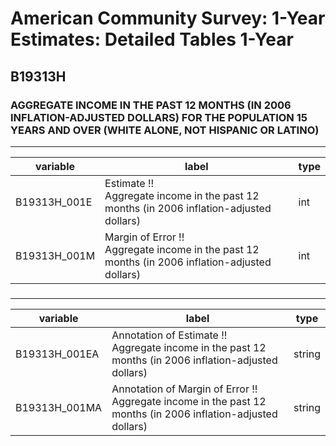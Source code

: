 # American Community Survey: 1-Year Estimates: Detailed Tables 1-Year

## B19313H

### AGGREGATE INCOME IN THE PAST 12 MONTHS (IN 2006 INFLATION-ADJUSTED DOLLARS) FOR THE POPULATION 15 YEARS AND OVER (WHITE ALONE, NOT HISPANIC OR LATINO)

___

| variable | label | type |
| ----- | ----- | ----- |
| B19313H_001E | Estimate !!<br>Aggregate income in the past 12 months (in 2006 inflation-adjusted dollars) | int |
| B19313H_001M | Margin of Error !!<br>Aggregate income in the past 12 months (in 2006 inflation-adjusted dollars) | int |
### 

___

| variable | label | type |
| ----- | ----- | ----- |
| B19313H_001EA | Annotation of Estimate !!<br>Aggregate income in the past 12 months (in 2006 inflation-adjusted dollars) | string |
| B19313H_001MA | Annotation of Margin of Error !!<br>Aggregate income in the past 12 months (in 2006 inflation-adjusted dollars) | string |

